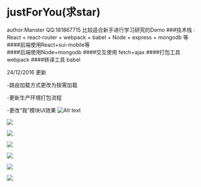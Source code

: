 # justForYou(求star)
author:Manster  QQ:181867715 
比较适合新手进行学习研究的Demo
###技术栈 : React + react-router + webpack + babel + Node + express + mongodb 等
####前端使用React+sui-mobile等  
####后端使用Node+mongodb
####交互使用 fetch+ajax
####打包工具 webpack
####转译工具 babel

24/12/2016 更新

-路由加载方式更改为按需加载

-更新生产环境打包流程

-更改“我”模块UI效果
![Alt text](http://demo.manster.me/demo.gif)

![](http://demo.manster.me/11.png)     

![](http://demo.manster.me/12.png)

![](http://demo.manster.me/13.png)     

![](http://demo.manster.me/14.png)

![](http://demo.manster.me/15.png)     

![](http://demo.manster.me/16.png)
